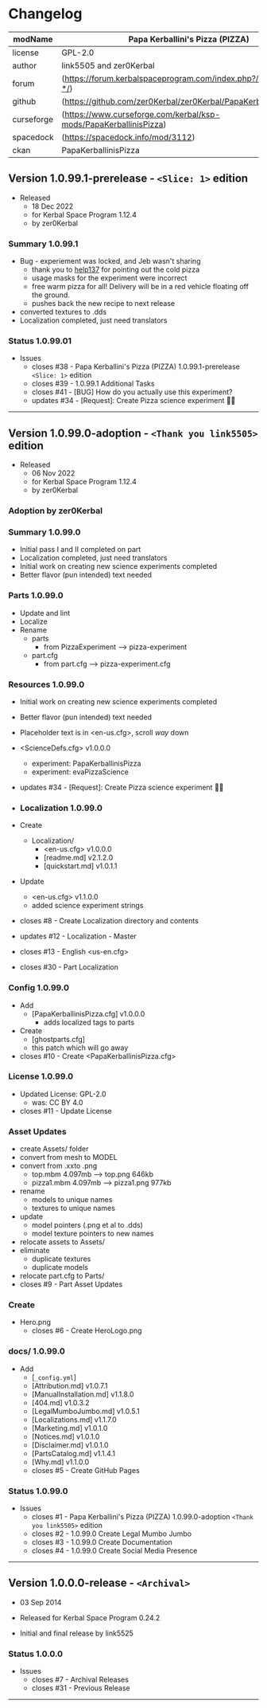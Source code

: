 # Changelog  
  
| modName    | Papa Kerballini's Pizza (PIZZA)                                   |
| ---------- | ----------------------------------------------------------------- |
| license    | GPL-2.0                                                           |
| author     | link5505 and zer0Kerbal                                           |
| forum      | (https://forum.kerbalspaceprogram.com/index.php?/topic/209577-*/) |
| github     | (https://github.com/zer0Kerbal/zer0Kerbal/PapaKerballinisPizza)   |
| curseforge | (https://www.curseforge.com/kerbal/ksp-mods/PapaKerballinisPizza) |
| spacedock  | (https://spacedock.info/mod/3112)                                 |
| ckan       | PapaKerballinisPizza                                              |

## Version 1.0.99.1-prerelease - `<Slice: 1>` edition

* Released
  * 18 Dec 2022
  * for Kerbal Space Program 1.12.4
  * by zer0Kerbal

### Summary 1.0.99.1

* Bug - experiement was locked, and Jeb wasn't sharing
  * thank you to [help137](https://github.com/help137) for pointing out the cold pizza
  * usage masks for the experiment were incorrect
  * free warm pizza for all! Delivery will be in a red vehicle floating off the ground.
  * pushes back the new recipe to next release
* converted textures to .dds
* Localization completed, just need translators

### Status 1.0.99.01

* Issues
  * closes #38 - Papa Kerballini's Pizza (PIZZA) 1.0.99.1-prerelease `<Slice: 1>` edition
  * closes #39 - 1.0.99.1 Additional Tasks
  * closes #41 - [BUG] How do you actually use this experiment?
  * updates #34 - [Request]: Create Pizza science experiment 🍕🧪

---

## Version 1.0.99.0-adoption - `<Thank you link5505>` edition

* Released
  * 06 Nov 2022
  * for Kerbal Space Program 1.12.4
  * by zer0Kerbal

### Adoption by zer0Kerbal

### Summary 1.0.99.0

* Initial pass I and II completed on part
* Localization completed, just need translators
* Initial work on creating new science experiments completed
* Better flavor (pun intended) text needed

### Parts 1.0.99.0

* Update and lint
* Localize
* Rename
  * parts
    * from PizzaExperiment --> pizza-experiment
  * part.cfg
    * from part.cfg --> pizza-experiment.cfg

### Resources 1.0.99.0

* Initial work on creating new science experiments completed
* Better flavor (pun intended) text needed
* Placeholder text is in <en-us.cfg>, scroll _way_ down
* <ScienceDefs.cfg> v1.0.0.0
  * experiment: PapaKerballinisPizza
  * experiment: evaPizzaScience
* updates  #34 - [Request]: Create Pizza science experiment 🍕🧪

* ### Localization 1.0.99.0

* Create
  * Localization/
    * <en-us.cfg> v1.0.0.0
    * [readme.md] v2.1.2.0
    * [quickstart.md] v1.0.1.1
* Update
  * <en-us.cfg> v1.1.0.0
  * added science experiment strings
* closes #8 - Create Localization directory and contents
* updates #12 - Localization - Master
* closes #13 - English <us-en.cfg>
* closes #30 - Part Localization

### Config 1.0.99.0

* Add
  * [PapaKerballinisPizza.cfg] v1.0.0.0
    * adds localized tags to parts
* Create
  * [ghostparts.cfg]
  * this patch which will go away
* closes #10 - Create <PapaKerballinisPizza.cfg>

### License 1.0.99.0

* Updated License: GPL-2.0
  * was: CC BY 4.0
* closes #11 - Update License

### Asset Updates

* create Assets/ folder
* convert from mesh to MODEL
* convert from .xxto .png
  * top.mbm 4.097mb --> top.png 646kb
  * pizza1.mbm 4.097mb --> pizza1.png 977kb
* rename
  * models to unique names
  * textures to unique names
* update
  * model pointers (.png et al to .dds)
  * model texture pointers to new names
* relocate assets to Assets/
* eliminate
  * duplicate textures
  * duplicate models
* relocate part.cfg to Parts/
* closes #9 - Part Asset Updates

### Create

* Hero.png
  * closes #6 - Create HeroLogo.png

### docs/ 1.0.99.0

* Add
  * [`_config.yml`]
  * [Attribution.md] v1.0.7.1
  * [ManualInstallation.md] v1.1.8.0
  * [404.md] v1.0.3.2
  * [LegalMumboJumbo.md] v1.0.5.1
  * [Localizations.md] v1.1.7.0
  * [Marketing.md] v1.0.1.0
  * [Notices.md] v1.0.1.0
  * [Disclaimer.md] v1.0.1.0
  * [PartsCatalog.md] v1.1.4.1
  * [Why.md] v1.1.0.0
  * closes #5 - Create GitHub Pages

### Status 1.0.99.0

* Issues
  * closes #1 - Papa Kerballini's Pizza (PIZZA) 1.0.99.0-adoption `<Thank you link5505>` edition
  * closes #2 - 1.0.99.0 Create Legal Mumbo Jumbo
  * closes #3 - 1.0.99.0 Create Documentation
  * closes #4 - 1.0.99.0 Create Social Media Presence

---

## Version 1.0.0.0-release - `<Archival>`

* 03 Sep 2014
* Released for Kerbal Space Program 0.24.2

* Initial and final release by link5525

### Status 1.0.0.0

* Issues
  * closes #7 - Archival Releases
  * closes #31 - Previous Release

---
